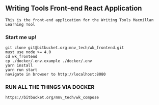 ## Writing Tools Front-end React Application

    This is the front-end application for the Writing Tools Macmillan Learning Tool
 
### Start me up!

    git clone git@bitbucket.org:mnv_tech/wk_frontend.git
    must use node >= 4.0
    cd wk_frontend
    cp ./docker/.env.example ./docker/.env
    yarn install
    yarn run start
    navigate in browser to http://localhost:8080

### RUN ALL THE THINGS VIA DOCKER

    https://bitbucket.org/mnv_tech/wk_compose

